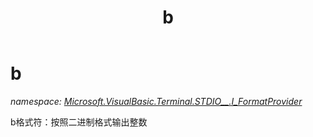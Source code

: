 ﻿---
title: b
---

# b
_namespace: [Microsoft.VisualBasic.Terminal.STDIO__.I_FormatProvider](N-Microsoft.VisualBasic.Terminal.STDIO__.I_FormatProvider.html)_

b格式符：按照二进制格式输出整数




